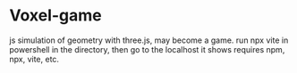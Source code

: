 # Voxel-game
js simulation of geometry with three.js, may become a game.
run npx vite in powershell in the directory, then go to the localhost it shows
requires npm, npx, vite, etc.
